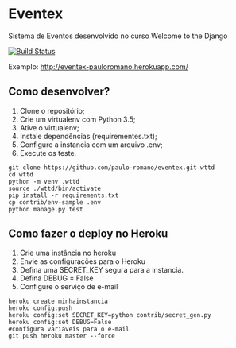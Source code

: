 
# Eventex  
Sistema de Eventos desenvolvido no curso Welcome to the Django

[![Build Status](https://travis-ci.org/paulo-romano/eventex.svg?branch=master)](https://travis-ci.org/paulo-romano/eventex)


Exemplo: http://eventex-pauloromano.herokuapp.com/

 
## Como desenvolver? 
1. Clone o repositório; 
2. Crie um virtualenv com Python 3.5; 
3. Ative o virtualenv; 
4. Instale dependências (requirementes.txt); 
5. Configure a instancia com um arquivo .env; 
6. Execute os teste. 
 
```console 
git clone https://github.com/paulo-romano/eventex.git wttd 
cd wttd 
python -m venv .wttd 
source ./wttd/bin/activate 
pip install -r requirements.txt 
cp contrib/env-sample .env 
python manage.py test 
``` 
 
## Como fazer o deploy no Heroku 
1. Crie uma instância no heroku 
2. Envie as configurações para o Heroku 
3. Defina uma SECRET_KEY segura para a instancia. 
4. Defina DEBUG = False 
5. Configure o serviço de e-mail 
 
```Console 
heroku create minhainstancia 
heroku config:push 
heroku config:set SECRET_KEY=python contrib/secret_gen.py 
heroku config:set DEBUG=False 
#configura variáveis para o e-mail 
git push heroku master --force
```

